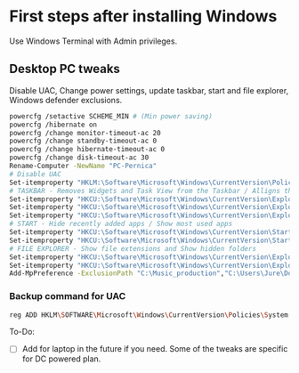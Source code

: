 # First steps after installing Windows

Use Windows Terminal with Admin privileges.

## Desktop PC tweaks

Disable UAC, Change power settings, update taskbar, start and file explorer, Windows defender exclusions.

```bash
powercfg /setactive SCHEME_MIN # (Min power saving)
powercfg /hibernate on
powercfg /change monitor-timeout-ac 20
powercfg /change standby-timeout-ac 0
powercfg /change hibernate-timeout-ac 0
powercfg /change disk-timeout-ac 30
Rename-Computer -NewName "PC-Pernica"
# Disable UAC
Set-itemproperty "HKLM:\Software\Microsoft\Windows\CurrentVersion\Policies\System" -Name "EnableLUA" -Value "0" -Type DWord
# TASKBAR - Removes Widgets and Task View from the Taskbar / Alligns the taskbar to the left
Set-itemproperty "HKCU:\Software\Microsoft\Windows\CurrentVersion\Explorer\Advanced" -Name "TaskbarDa" -Value "0" -Type DWord
Set-itemproperty "HKCU:\Software\Microsoft\Windows\CurrentVersion\Explorer\Advanced" -Name "ShowTaskViewButton" -Value "0" -Type DWord
Set-itemproperty "HKCU:\Software\Microsoft\Windows\CurrentVersion\Explorer\Advanced" -Name "TaskbarAl" -Value "0" -Type DWord
# START - Hide recently added apps / Show most used apps
Set-itemproperty "HKCU:\Software\Microsoft\Windows\CurrentVersion\Start" -Name "ShowRecentList" -Value "0" -Type DWord
Set-itemproperty "HKCU:\Software\Microsoft\Windows\CurrentVersion\Start" -Name "ShowFrequentList" -Value "1" -Type DWord
# FILE EXPLORER - Show file extensions and Show hidden folders
Set-itemproperty "HKCU:\Software\Microsoft\Windows\CurrentVersion\Explorer\Advanced" -Name "HideFileExt" -Value "0" -Type DWord
Set-itemproperty "HKCU:\Software\Microsoft\Windows\CurrentVersion\Explorer\Advanced" -Name "Hidden" -Value "1" -Type DWord
Add-MpPreference -ExclusionPath "C:\Music_production","C:\Users\Jure\Downloads","C:\Windows","D:\","E:\","F:\","H:\","I:\"

```

### Backup command for UAC

```bash
reg ADD HKLM\SOFTWARE\Microsoft\Windows\CurrentVersion\Policies\System /v EnableLUA /t REG_DWORD /d 0 /f
```



To-Do:
- [ ] Add for laptop in the future if you need. Some of the tweaks are specific for DC powered plan. 
